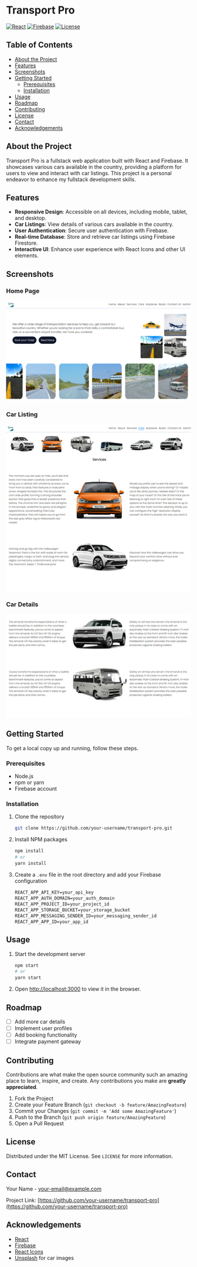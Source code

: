 
# Transport Pro


[![React](https://img.shields.io/badge/React-17.0.2-blue)](https://reactjs.org/)
[![Firebase](https://img.shields.io/badge/Firebase-9.6.1-orange)](https://firebase.google.com/)
[![License](https://img.shields.io/badge/License-MIT-green)](https://opensource.org/licenses/MIT)

## Table of Contents

- [About the Project](#about-the-project)
- [Features](#features)
- [Screenshots](#screenshots)
- [Getting Started](#getting-started)
  - [Prerequisites](#prerequisites)
  - [Installation](#installation)
- [Usage](#usage)
- [Roadmap](#roadmap)
- [Contributing](#contributing)
- [License](#license)
- [Contact](#contact)
- [Acknowledgements](#acknowledgements)

## About the Project

Transport Pro is a fullstack web application built with React and Firebase. It showcases various cars available in the country, providing a platform for users to view and interact with car listings. This project is a personal endeavor to enhance my fullstack development skills.

## Features

- **Responsive Design**: Accessible on all devices, including mobile, tablet, and desktop.
- **Car Listings**: View details of various cars available in the country.
- **User Authentication**: Secure user authentication with Firebase.
- **Real-time Database**: Store and retrieve car listings using Firebase Firestore.
- **Interactive UI**: Enhance user experience with React Icons and other UI elements.

## Screenshots

### Home Page
![Home Page](image.png)

### Car Listing
![Car Listing](image-1.png)

### Car Details
![Car Details](image-2.png)

## Getting Started

To get a local copy up and running, follow these steps.

### Prerequisites

- Node.js
- npm or yarn
- Firebase account

### Installation

1. Clone the repository
   ```sh
   git clone https://github.com/your-username/transport-pro.git
   ```
2. Install NPM packages
   ```sh
   npm install
   # or
   yarn install
   ```
3. Create a `.env` file in the root directory and add your Firebase configuration
   ```env
   REACT_APP_API_KEY=your_api_key
   REACT_APP_AUTH_DOMAIN=your_auth_domain
   REACT_APP_PROJECT_ID=your_project_id
   REACT_APP_STORAGE_BUCKET=your_storage_bucket
   REACT_APP_MESSAGING_SENDER_ID=your_messaging_sender_id
   REACT_APP_APP_ID=your_app_id
   ```

## Usage

1. Start the development server
   ```sh
   npm start
   # or
   yarn start
   ```
2. Open [http://localhost:3000](http://localhost:3000) to view it in the browser.

## Roadmap

- [ ] Add more car details
- [ ] Implement user profiles
- [ ] Add booking functionality
- [ ] Integrate payment gateway

## Contributing

Contributions are what make the open source community such an amazing place to learn, inspire, and create. Any contributions you make are **greatly appreciated**.

1. Fork the Project
2. Create your Feature Branch (`git checkout -b feature/AmazingFeature`)
3. Commit your Changes (`git commit -m 'Add some AmazingFeature'`)
4. Push to the Branch (`git push origin feature/AmazingFeature`)
5. Open a Pull Request

## License

Distributed under the MIT License. See `LICENSE` for more information.

## Contact

Your Name - [your-email@example.com](mailto:your-email@example.com)

Project Link: [https://github.com/your-username/transport-pro](https://github.com/your-username/transport-pro)

## Acknowledgements

- [React](https://reactjs.org/)
- [Firebase](https://firebase.google.com/)
- [React Icons](https://react-icons.github.io/react-icons/)
- [Unsplash](https://unsplash.com/) for car images

